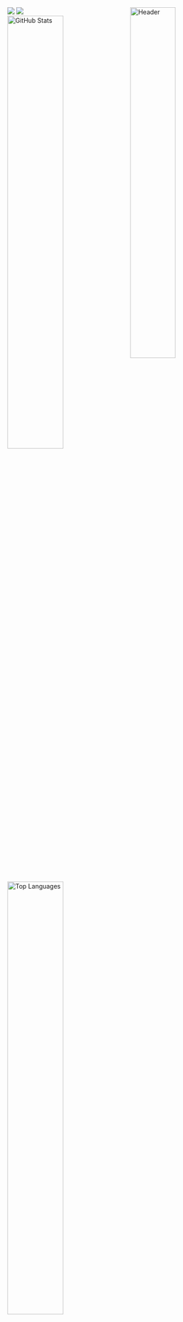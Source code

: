 <img src="https://readme-typing-svg.demolab.com?font=Fira+Code&size=30&color=F96E96&width=900&lines=Hello%2C+I'm+Tu.;+I'm+a+Software+Engineer." >
<img src="https://komarev.com/ghpvc/?username=doanphungtu" />
<img src="https://raw.githubusercontent.com/iampavangandhi/iampavangandhi/master/gifs/coder.gif" align="right" width="45%" alt="Header"/>
<img src="https://github-readme-stats.vercel.app/api?username=doanphungtu&show_icons=true&theme=dracula" alt="GitHub Stats" width="50%"/>
<img src="https://github-readme-stats.vercel.app/api/top-langs/?username=doanphungtu&hide_progress=true&theme=dracula" width="50%" alt="Top Languages"/>
